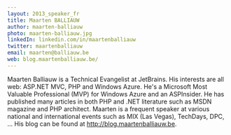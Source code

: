 ```yaml
---
layout: 2013_speaker_fr
title: Maarten BALLIAUW
author: maarten-balliauw
photo: maarten-balliauw.jpg
linkedIn: linkedin.com/in/maartenballiauw
twitter: maartenballiauw
email: maarten@balliauw.be
web: blog.maartenballiauw.be/
---
```


Maarten Balliauw is a Technical Evangelist at JetBrains. His interests are all web: ASP.NET MVC, PHP and Windows Azure. He's a Microsoft Most Valuable Professional (MVP) for Windows Azure and an ASPInsider. He has published many articles in both PHP and .NET literature such as MSDN magazine and PHP architect. Maarten is a frequent speaker at various national and international events such as MIX (Las Vegas), TechDays, DPC, ... His blog can be found at http://blog.maartenballiauw.be.